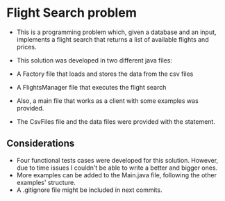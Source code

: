 # Flight Search problem

* This is a programming problem which, given a database and an input, implements a flight search that returns a list of available flights and prices.

* This solution was developed in two different java files: 
 * A Factory file that loads and stores the data from the csv files 
 * A FlightsManager file that executes the flight search 
 
* Also, a main file that works as a client with some examples was provided.
* The CsvFiles file and the data files were provided with the statement.

## Considerations

* Four functional tests cases were developed for this solution. However, due to time issues I couldn't be able to write a better and bigger ones.
* More examples can be added to the Main.java file, following the other examples' structure.
* A .gitignore file might be included in next commits.




